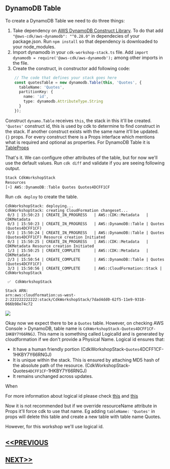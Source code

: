 ## DynamoDB Table
To create a DynamoDB Table we need to do three things:
1. Take dependency on [AWS DynamoDB Construct Library](https://awslabs.github.io/aws-cdk/refs/_aws-cdk_aws-dynamodb.html). To do that add `"@aws-cdk/aws-dynamodb": "^0.28.0"` in dependecies of your package.json. Run `npm install` so that dependency is downloaded to your node_modules.
2. Import dynamodb in your `cdk-workshop-stack.ts` file. Add `import dynamodb = require('@aws-cdk/aws-dynamodb');` among other imports in the file.
3. Create the construct, in constructor add following code:
```typescript
    // The code that defines your stack goes here
    const quotesTable = new dynamodb.Table(this, 'Quotes', {
      tableName: 'Quotes',
      partitionKey: {
        name: 'id',
        type: dynamodb.AttributeType.String
      }
    });
```
Construct `dynamo.Table` receives `this`, the stack in this it'll be created.  
`'Quotes'` construct id, this is used by cdk to determine to find construct in the stack. If another construct exists with the same name it'll be updated.  
`{}` props. For every construct there is a Props interface which mentions what is required and optional as properties. For DynamoDB Table it is [TableProps](https://awslabs.github.io/aws-cdk/refs/_aws-cdk_aws-dynamodb.html#@aws-cdk/aws-dynamodb.TableProps)

That's it. We can configure other attributes of the table, but for now we'll use the default values. Run `cdk diff` and validate if you are seeing following output.
```js
Stack CdkWorkshopStack
Resources
[+] AWS::DynamoDB::Table Quotes Quotes4DCFF1CF
```
Run `cdk deploy` to create the table.
```
CdkWorkshopStack: deploying...
CdkWorkshopStack: creating CloudFormation changeset...
 0/3 | 15:50:23 | CREATE_IN_PROGRESS   | AWS::CDK::Metadata   | CDKMetadata
 0/3 | 15:50:23 | CREATE_IN_PROGRESS   | AWS::DynamoDB::Table | Quotes (Quotes4DCFF1CF)
 0/3 | 15:50:24 | CREATE_IN_PROGRESS   | AWS::DynamoDB::Table | Quotes (Quotes4DCFF1CF) Resource creation Initiated
 0/3 | 15:50:25 | CREATE_IN_PROGRESS   | AWS::CDK::Metadata   | CDKMetadata Resource creation Initiated
 1/3 | 15:50:25 | CREATE_COMPLETE      | AWS::CDK::Metadata   | CDKMetadata
 2/3 | 15:50:54 | CREATE_COMPLETE      | AWS::DynamoDB::Table | Quotes (Quotes4DCFF1CF)
 3/3 | 15:50:56 | CREATE_COMPLETE      | AWS::CloudFormation::Stack | CdkWorkshopStack

 ✅  CdkWorkshopStack

Stack ARN:
arn:aws:cloudformation:us-west-2:222222222222:stack/CdkWorkshopStack/7dad4dd0-62f5-11e9-9318-066b98e74c72
```
![](https://media.giphy.com/media/yoJC2GnSClbPOkV0eA/giphy.gif)

Okay now we expect there to be a `Quotes` table. However, on checking AWS Console > DynamoDB, table name is `CdkWorkshopStack-Quotes4DCFF1CF-1HKBY7Y66RNGJ`. This name is something called LogicalId and is generated by cloudformation if we don't provide a Physical Name. Logical id ensures that:
- It have a human friendly portion (CdkWorkshopStack-`Quotes`4DCFF1CF-1HKBY7Y66RNGJ)
- It is unique within the stack. This is ensured by attaching MD5 hash of the absolute path of the resource. (CdkWorkshopStack-Quotes`4DCFF1CF`-1HKBY7Y66RNGJ)
- It remains unchanged across updates.

When 

For more information about logical id please check [this](https://docs.aws.amazon.com/AWSCloudFormation/latest/UserGuide/resources-section-structure.html) and [this](https://docs.aws.amazon.com/CDK/latest/userguide/constructs.html)

Now it is not recommended but if we override resourceName attribute in Props it'll force cdk to use that name. Eg adding `tableName: 'Quotes'` in props will delete this table and create a new table with table name Quotes. 

However, for this workshop we'll use logical id.

## [<<PREVIOUS](../README.md)
## [NEXT>>](lambda_function_creation.md)
